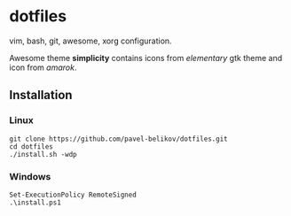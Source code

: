 dotfiles
========
vim, bash, git, awesome, xorg configuration.

Awesome theme **simplicity** contains icons from *elementary* gtk theme and icon from *amarok*.

Installation
--------------

### Linux

```
git clone https://github.com/pavel-belikov/dotfiles.git
cd dotfiles
./install.sh -wdp
```

### Windows

```
Set-ExecutionPolicy RemoteSigned
.\install.ps1
```
